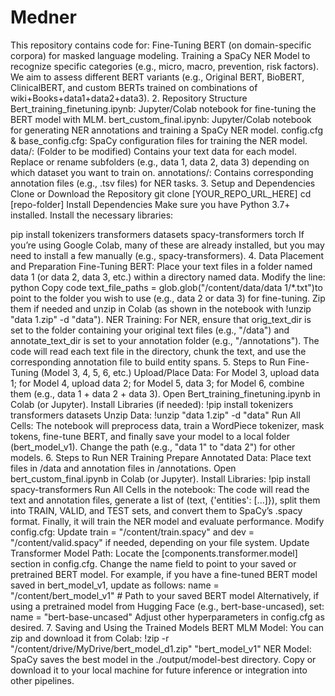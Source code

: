 # Medner

This repository contains code for:
Fine-Tuning BERT (on domain-specific corpora) for masked language modeling.
Training a SpaCy NER Model to recognize specific categories (e.g., micro, macro, prevention, risk factors).
We aim to assess different BERT variants (e.g., Original BERT, BioBERT, ClinicalBERT, and custom BERTs trained on combinations of wiki+Books+data1+data2+data3).
2. Repository Structure
Bert_training_finetuning.ipynb: Jupyter/Colab notebook for fine-tuning the BERT model with MLM.
bert_custom_final.ipynb: Jupyter/Colab notebook for generating NER annotations and training a SpaCy NER model.
config.cfg & base_config.cfg: SpaCy configuration files for training the NER model.
data/: (Folder to be modified) Contains your text data for each model. Replace or rename subfolders (e.g., data 1, data 2, data 3) depending on which dataset you want to train on.
annotations/: Contains corresponding annotation files (e.g., .tsv files) for NER tasks.
3. Setup and Dependencies
Clone or Download the Repository
git clone [YOUR_REPO_URL_HERE]
cd [repo-folder]
Install Dependencies
Make sure you have Python 3.7+ installed.
Install the necessary libraries:

pip install tokenizers transformers datasets spacy-transformers torch
If you’re using Google Colab, many of these are already installed, but you may need to install a few manually (e.g., spacy-transformers).
4. Data Placement and Preparation
Fine-Tuning BERT:
Place your text files in a folder named data 1 (or data 2, data 3, etc.) within a directory named data.
Modify the line:
python
Copy code
text_file_paths = glob.glob("/content/data/data 1/*.txt")to point to the folder you wish to use (e.g., data 2 or data 3) for fine-tuning.
Zip them if needed and unzip in Colab (as shown in the notebook with !unzip "data 1.zip" -d "data").
NER Training:
For NER, ensure that orig_text_dir is set to the folder containing your original text files (e.g., "/data") and annotate_text_dir is set to your annotation folder (e.g., "/annotations").
The code will read each text file in the directory, chunk the text, and use the corresponding annotation file to build entity spans.
5. Steps to Run Fine-Tuning (Model 3, 4, 5, 6, etc.)
Upload/Place Data: For Model 3, upload data 1; for Model 4, upload data 2; for Model 5, data 3; for Model 6, combine them (e.g., data 1 + data 2 + data 3).
Open Bert_training_finetuning.ipynb in Colab (or Jupyter).
Install Libraries (if needed):
!pip install tokenizers transformers datasets
Unzip Data:
!unzip "data 1.zip" -d "data"
Run All Cells:
The notebook will preprocess data, train a WordPiece tokenizer, mask tokens, fine-tune BERT, and finally save your model to a local folder (bert_model_v1).
Change the path (e.g., "data 1" to "data 2") for other models.
6. Steps to Run NER Training
Prepare Annotated Data: Place text files in /data and annotation files in /annotations.
Open bert_custom_final.ipynb in Colab (or Jupyter).
Install Libraries:
!pip install spacy-transformers
Run All Cells in the notebook:
The code will read the text and annotation files, generate a list of (text, {'entities': [...]}), split them into TRAIN, VALID, and TEST sets, and convert them to SpaCy’s .spacy format.
Finally, it will train the NER model and evaluate performance.
Modify config.cfg:
Update train = "/content/train.spacy" and dev = "/content/valid.spacy" if needed, depending on your file system.
Update Transformer Model Path:
Locate the [components.transformer.model] section in config.cfg.
Change the name field to point to your saved or pretrained BERT model. For example, if you have a fine-tuned BERT model saved in bert_model_v1, update as follows:
name = "/content/bert_model_v1"  # Path to your saved BERT model
Alternatively, if using a pretrained model from Hugging Face (e.g., bert-base-uncased), set: name = "bert-base-uncased"
Adjust other hyperparameters in config.cfg as desired.
7. Saving and Using the Trained Models
BERT MLM Model: You can zip and download it from Colab:
!zip -r "/content/drive/MyDrive/bert_model_d1.zip" "bert_model_v1"
NER Model: SpaCy saves the best model in the ./output/model-best directory. Copy or download it to your local machine for future inference or integration into other pipelines.

